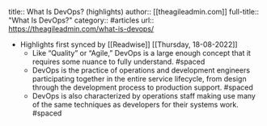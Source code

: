 title:: What Is DevOps? (highlights)
author:: [[theagileadmin.com]]
full-title:: "What Is DevOps?"
category:: #articles
url:: https://theagileadmin.com/what-is-devops/

- Highlights first synced by [[Readwise]] [[Thursday, 18-08-2022]]
	- Like “Quality” or “Agile,” DevOps is a large enough concept that it requires some nuance to fully understand. #spaced
	- DevOps is the practice of operations and development engineers participating together in the entire service lifecycle, from design through the development process to production support. #spaced
	- DevOps is also characterized by operations staff making use many of the same techniques as developers for their systems work. #spaced